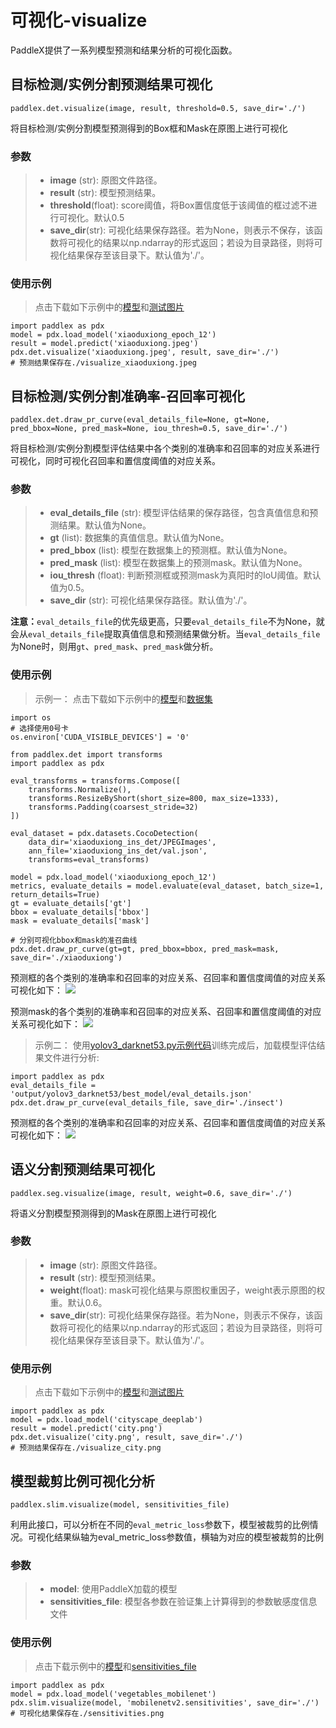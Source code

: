 # 可视化-visualize
PaddleX提供了一系列模型预测和结果分析的可视化函数。

## 目标检测/实例分割预测结果可视化
```
paddlex.det.visualize(image, result, threshold=0.5, save_dir='./')
```
将目标检测/实例分割模型预测得到的Box框和Mask在原图上进行可视化

### 参数
> * **image** (str): 原图文件路径。  
> * **result** (str): 模型预测结果。
> * **threshold**(float): score阈值，将Box置信度低于该阈值的框过滤不进行可视化。默认0.5
> * **save_dir**(str): 可视化结果保存路径。若为None，则表示不保存，该函数将可视化的结果以np.ndarray的形式返回；若设为目录路径，则将可视化结果保存至该目录下。默认值为'./'。

### 使用示例
> 点击下载如下示例中的[模型](https://bj.bcebos.com/paddlex/models/xiaoduxiong_epoch_12.tar.gz)和[测试图片](https://bj.bcebos.com/paddlex/datasets/xiaoduxiong.jpeg)
```
import paddlex as pdx
model = pdx.load_model('xiaoduxiong_epoch_12')
result = model.predict('xiaoduxiong.jpeg')
pdx.det.visualize('xiaoduxiong.jpeg', result, save_dir='./')
# 预测结果保存在./visualize_xiaoduxiong.jpeg
```

## 目标检测/实例分割准确率-召回率可视化
```
paddlex.det.draw_pr_curve(eval_details_file=None, gt=None, pred_bbox=None, pred_mask=None, iou_thresh=0.5, save_dir='./')
```
将目标检测/实例分割模型评估结果中各个类别的准确率和召回率的对应关系进行可视化，同时可视化召回率和置信度阈值的对应关系。

### 参数
> * **eval_details_file** (str): 模型评估结果的保存路径，包含真值信息和预测结果。默认值为None。
> * **gt** (list): 数据集的真值信息。默认值为None。
> * **pred_bbox** (list): 模型在数据集上的预测框。默认值为None。
> * **pred_mask** (list): 模型在数据集上的预测mask。默认值为None。
> * **iou_thresh** (float): 判断预测框或预测mask为真阳时的IoU阈值。默认值为0.5。
> * **save_dir** (str): 可视化结果保存路径。默认值为'./'。

**注意：**`eval_details_file`的优先级更高，只要`eval_details_file`不为None，就会从`eval_details_file`提取真值信息和预测结果做分析。当`eval_details_file`为None时，则用`gt`、`pred_mask`、`pred_mask`做分析。

### 使用示例
> 示例一：
点击下载如下示例中的[模型](https://bj.bcebos.com/paddlex/models/xiaoduxiong_epoch_12.tar.gz)和[数据集](https://bj.bcebos.com/paddlex/datasets/xiaoduxiong_ins_det.tar.gz)
```
import os
# 选择使用0号卡
os.environ['CUDA_VISIBLE_DEVICES'] = '0'

from paddlex.det import transforms
import paddlex as pdx

eval_transforms = transforms.Compose([
    transforms.Normalize(),
    transforms.ResizeByShort(short_size=800, max_size=1333),
    transforms.Padding(coarsest_stride=32)
])

eval_dataset = pdx.datasets.CocoDetection(
    data_dir='xiaoduxiong_ins_det/JPEGImages',
    ann_file='xiaoduxiong_ins_det/val.json',
    transforms=eval_transforms)

model = pdx.load_model('xiaoduxiong_epoch_12')
metrics, evaluate_details = model.evaluate(eval_dataset, batch_size=1, return_details=True)
gt = evaluate_details['gt']
bbox = evaluate_details['bbox']
mask = evaluate_details['mask']

# 分别可视化bbox和mask的准召曲线
pdx.det.draw_pr_curve(gt=gt, pred_bbox=bbox, pred_mask=mask, save_dir='./xiaoduxiong')
```
预测框的各个类别的准确率和召回率的对应关系、召回率和置信度阈值的对应关系可视化如下：
![](./images/xiaoduxiong_bbox_pr_curve(iou-0.5).png)

预测mask的各个类别的准确率和召回率的对应关系、召回率和置信度阈值的对应关系可视化如下：
![](./images/xiaoduxiong_segm_pr_curve(iou-0.5).png)

> 示例二：
使用[yolov3_darknet53.py示例代码](https://github.com/PaddlePaddle/PaddleX/blob/develop/tutorials/train/detection/yolov3_darknet53.py)训练完成后，加载模型评估结果文件进行分析:

```
import paddlex as pdx
eval_details_file = 'output/yolov3_darknet53/best_model/eval_details.json'
pdx.det.draw_pr_curve(eval_details_file, save_dir='./insect')
```
预测框的各个类别的准确率和召回率的对应关系、召回率和置信度阈值的对应关系可视化如下：
![](./images/insect_bbox_pr_curve(iou-0.5).png)

## 语义分割预测结果可视化
```
paddlex.seg.visualize(image, result, weight=0.6, save_dir='./')
```
将语义分割模型预测得到的Mask在原图上进行可视化

### 参数
> * **image** (str): 原图文件路径。  
> * **result** (str): 模型预测结果。
> * **weight**(float): mask可视化结果与原图权重因子，weight表示原图的权重。默认0.6。
> * **save_dir**(str): 可视化结果保存路径。若为None，则表示不保存，该函数将可视化的结果以np.ndarray的形式返回；若设为目录路径，则将可视化结果保存至该目录下。默认值为'./'。

### 使用示例
> 点击下载如下示例中的[模型](https://bj.bcebos.com/paddlex/models/cityscape_deeplab.tar.gz)和[测试图片](https://bj.bcebos.com/paddlex/datasets/city.png)
```
import paddlex as pdx
model = pdx.load_model('cityscape_deeplab')
result = model.predict('city.png')
pdx.det.visualize('city.png', result, save_dir='./')
# 预测结果保存在./visualize_city.png
```

## 模型裁剪比例可视化分析
```
paddlex.slim.visualize(model, sensitivities_file)
```
利用此接口，可以分析在不同的`eval_metric_loss`参数下，模型被裁剪的比例情况。可视化结果纵轴为eval_metric_loss参数值，横轴为对应的模型被裁剪的比例

### 参数
>* **model**: 使用PaddleX加载的模型
>* **sensitivities_file**: 模型各参数在验证集上计算得到的参数敏感度信息文件

### 使用示例
> 点击下载示例中的[模型](https://bj.bcebos.com/paddlex/models/vegetables_mobilenet.tar.gz)和[sensitivities_file](https://bj.bcebos.com/paddlex/slim_prune/mobilenetv2.sensitivities)
```
import paddlex as pdx
model = pdx.load_model('vegetables_mobilenet')
pdx.slim.visualize(model, 'mobilenetv2.sensitivities', save_dir='./')
# 可视化结果保存在./sensitivities.png
```
